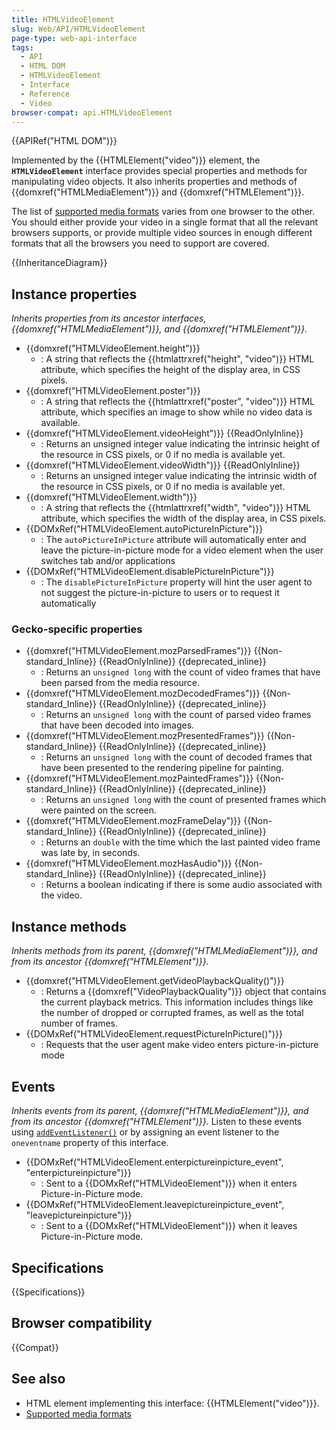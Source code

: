 ```yaml
---
title: HTMLVideoElement
slug: Web/API/HTMLVideoElement
page-type: web-api-interface
tags:
  - API
  - HTML DOM
  - HTMLVideoElement
  - Interface
  - Reference
  - Video
browser-compat: api.HTMLVideoElement
---
```


{{APIRef("HTML DOM")}}

Implemented by the {{HTMLElement("video")}} element, the **`HTMLVideoElement`** interface provides special properties and methods for manipulating video objects. It also inherits properties and methods of {{domxref("HTMLMediaElement")}} and {{domxref("HTMLElement")}}.

The list of [supported media formats](/en-US/docs/Web/Media/Formats) varies from one browser to the other. You should either provide your video in a single format that all the relevant browsers supports, or provide multiple video sources in enough different formats that all the browsers you need to support are covered.

{{InheritanceDiagram}}

## Instance properties

_Inherits properties from its ancestor interfaces, {{domxref("HTMLMediaElement")}}, and {{domxref("HTMLElement")}}._

- {{domxref("HTMLVideoElement.height")}}
  - : A string that reflects the {{htmlattrxref("height", "video")}} HTML attribute, which specifies the height of the display area, in CSS pixels.
- {{domxref("HTMLVideoElement.poster")}}
  - : A string that reflects the {{htmlattrxref("poster", "video")}} HTML attribute, which specifies an image to show while no video data is available.
- {{domxref("HTMLVideoElement.videoHeight")}} {{ReadOnlyInline}}
  - : Returns an unsigned integer value indicating the intrinsic height of the resource in CSS pixels, or 0 if no media is available yet.
- {{domxref("HTMLVideoElement.videoWidth")}} {{ReadOnlyInline}}
  - : Returns an unsigned integer value indicating the intrinsic width of the resource in CSS pixels, or 0 if no media is available yet.
- {{domxref("HTMLVideoElement.width")}}
  - : A string that reflects the {{htmlattrxref("width", "video")}} HTML attribute, which specifies the width of the display area, in CSS pixels.
- {{DOMxRef("HTMLVideoElement.autoPictureInPicture")}}
  - : The `autoPictureInPicture` attribute will automatically enter and leave the picture-in-picture mode for a video element when the user switches tab and/or applications
- {{DOMxRef("HTMLVideoElement.disablePictureInPicture")}}
  - : The `disablePictureInPicture` property will hint the user agent to not suggest the picture-in-picture to users or to request it automatically

### Gecko-specific properties

- {{domxref("HTMLVideoElement.mozParsedFrames")}} {{Non-standard_Inline}} {{ReadOnlyInline}} {{deprecated_inline}}
  - : Returns an `unsigned long` with the count of video frames that have been parsed from the media resource.
- {{domxref("HTMLVideoElement.mozDecodedFrames")}} {{Non-standard_Inline}} {{ReadOnlyInline}} {{deprecated_inline}}
  - : Returns an `unsigned long` with the count of parsed video frames that have been decoded into images.
- {{domxref("HTMLVideoElement.mozPresentedFrames")}} {{Non-standard_Inline}} {{ReadOnlyInline}} {{deprecated_inline}}
  - : Returns an `unsigned long` with the count of decoded frames that have been presented to the rendering pipeline for painting.
- {{domxref("HTMLVideoElement.mozPaintedFrames")}} {{Non-standard_Inline}} {{ReadOnlyInline}} {{deprecated_inline}}
  - : Returns an `unsigned long` with the count of presented frames which were painted on the screen.
- {{domxref("HTMLVideoElement.mozFrameDelay")}} {{Non-standard_Inline}} {{ReadOnlyInline}} {{deprecated_inline}}
  - : Returns an `double` with the time which the last painted video frame was late by, in seconds.
- {{domxref("HTMLVideoElement.mozHasAudio")}} {{Non-standard_Inline}} {{ReadOnlyInline}} {{deprecated_inline}}
  - : Returns a boolean indicating if there is some audio associated with the video.

## Instance methods

_Inherits methods from its parent, {{domxref("HTMLMediaElement")}}, and from its ancestor {{domxref("HTMLElement")}}._

- {{domxref("HTMLVideoElement.getVideoPlaybackQuality()")}}
  - : Returns a {{domxref("VideoPlaybackQuality")}} object that contains the current playback metrics. This information includes things like the number of dropped or corrupted frames, as well as the total number of frames.
- {{DOMxRef("HTMLVideoElement.requestPictureInPicture()")}}
  - : Requests that the user agent make video enters picture-in-picture mode

## Events

_Inherits events from its parent, {{domxref("HTMLMediaElement")}}, and from its ancestor {{domxref("HTMLElement")}}._ Listen to these events using [`addEventListener()`](/en-US/docs/Web/API/EventTarget/addEventListener) or by assigning an event listener to the `oneventname` property of this interface.

- {{DOMxRef("HTMLVideoElement.enterpictureinpicture_event", "enterpictureinpicture")}}
  - : Sent to a {{DOMxRef("HTMLVideoElement")}} when it enters Picture-in-Picture mode.
- {{DOMxRef("HTMLVideoElement.leavepictureinpicture_event", "leavepictureinpicture")}}
  - : Sent to a {{DOMxRef("HTMLVideoElement")}} when it leaves Picture-in-Picture mode.

## Specifications

{{Specifications}}

## Browser compatibility

{{Compat}}

## See also

- HTML element implementing this interface: {{HTMLElement("video")}}.
- [Supported media formats](/en-US/docs/Web/Media/Formats)
